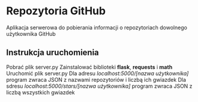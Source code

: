 # Repozytoria GitHub
Aplikacja serwerowa do pobierania informacji o repozytoriach dowolnego użytkownika GitHub

## Instrukcja uruchomienia

Pobrać plik server.py
Zainstalować biblioteki **flask**, **requests** i **math**
Uruchomić plik server.py
Dla adresu *localhost:5000/[nazwa użytkownika]* program zwraca JSON z nazwami repozytoriów i liczbą ich gwiazdek
Dla sdresu *localhost:5000/stars/[nazwa użytkownika]* program zwraca JSON z liczbą wszystkich gwiazdek

